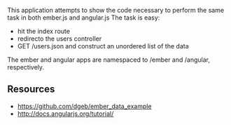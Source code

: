 This application attempts to show the code necessary to perform the same task
in both ember.js and angular.js
The task is easy:
* hit the index route
* redirecto the users controller
* GET /users.json and construct an unordered list of the data

The ember and angular apps are namespaced to /ember and /angular, respectively.

## Resources
* https://github.com/dgeb/ember_data_example
* http://docs.angularjs.org/tutorial/
